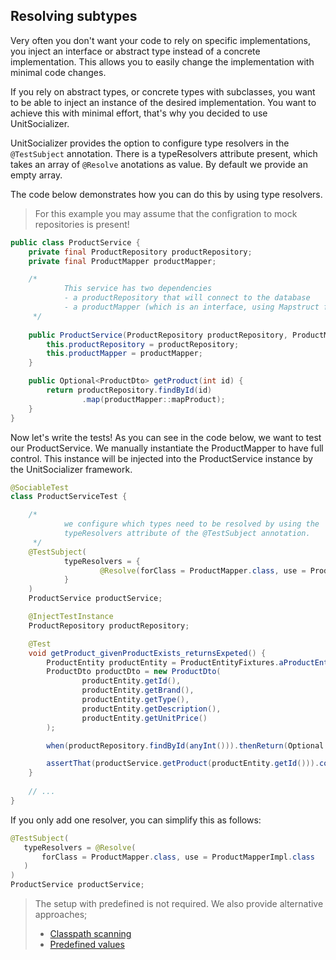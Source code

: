 ## Resolving subtypes

Very often you don't want your code to rely on specific implementations, 
you inject an interface or abstract type instead of a concrete implementation.
This allows you to easily change the implementation with minimal code changes.

If you rely on abstract types, or concrete types with subclasses, 
you want to be able to inject an instance of the desired implementation.
You want to achieve this with minimal effort, that's why you decided to use UnitSocializer.

UnitSocializer provides the option to configure type resolvers in the `@TestSubject` annotation.
There is a typeResolvers attribute present, which takes an array of `@Resolve` anotations as value.
By default we provide an empty array.

The code below demonstrates how you can do this by using type resolvers.
> For this example you may assume that the configration to mock repositories is present!

```java
public class ProductService {
    private final ProductRepository productRepository;
    private final ProductMapper productMapper;

    /*
            This service has two dependencies
            - a productRepository that will connect to the database
            - a productMapper (which is an interface, using Mapstruct for example)
     */
    
    public ProductService(ProductRepository productRepository, ProductMapper productMapper) {
        this.productRepository = productRepository;
        this.productMapper = productMapper;
    }

    public Optional<ProductDto> getProduct(int id) {
        return productRepository.findById(id)
                .map(productMapper::mapProduct);
    }
}
```

Now let's write the tests!
As you can see in the code below, we want to test our ProductService.
We manually instantiate the ProductMapper to have full control.
This instance will be injected into the ProductService instance by the UnitSocializer framework.

```java
@SociableTest
class ProductServiceTest {

    /*
            we configure which types need to be resolved by using the 
            typeResolvers attribute of the @TestSubject annotation.
     */
    @TestSubject(
            typeResolvers = {
                    @Resolve(forClass = ProductMapper.class, use = ProductMapperImpl.class)
            }
    )
    ProductService productService;

    @InjectTestInstance
    ProductRepository productRepository;

    @Test
    void getProduct_givenProductExists_returnsExpeted() {
        ProductEntity productEntity = ProductEntityFixtures.aProductEntity();
        ProductDto productDto = new ProductDto(
                productEntity.getId(),
                productEntity.getBrand(),
                productEntity.getType(),
                productEntity.getDescription(),
                productEntity.getUnitPrice()
        );

        when(productRepository.findById(anyInt())).thenReturn(Optional.of(productEntity));

        assertThat(productService.getProduct(productEntity.getId())).contains(productDto);
    }
    
    // ...
}
```

If you only add one resolver, you can simplify this as follows:
 ```java
@TestSubject(
    typeResolvers = @Resolve(
        forClass = ProductMapper.class, use = ProductMapperImpl.class
    )
)
ProductService productService;
```

> The setup with predefined is not required. We also provide alternative approaches;
> - [Classpath scanning](./classpath-scanning)
> - [Predefined values](./predefined)